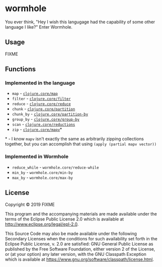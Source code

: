 # wormhole

You ever think, "Hey I wish this langugage had the capability of some other language I like?" Enter Wormhole.

## Usage

FIXME

## Functions

### Implemented in the language
- `map` - [`clojure.core/map`](https://clojuredocs.org/clojure.core/map)
- `filter` - [`clojure.core/filter`](https://clojuredocs.org/clojure.core/filter)
- `reduce` - [`clojure.core/reduce`](https://clojuredocs.org/clojure.core/reduce)
- `chunk` - [`clojure.core/partition`](https://clojuredocs.org/clojure.core/partition)
- `chunk_by` - [`clojure.core/partition-by`](https://clojuredocs.org/clojure.core/partition-by)
- `group_by` - [`clojure.core/group-by`](https://clojuredocs.org/clojure.core/group-by)
- `scan` - [`clojure.core/reductions`](https://clojuredocs.org/clojure.core/reductions)
- `zip` - [`clojure.core/mapv`](https://clojuredocs.org/clojure.core/mapv)*

\* - I know `mapv` isn't exactly the same as arbitrarily zipping collections together, but you can accomplish that using `(apply (partial mapv vector))`

### Implemented in Wormhole
- `reduce_while` - `wormhole.core/reduce-while`
- `min_by` - `wormhole.core/min-by`
- `max_by` - `wormhole.core/max-by`

## License

Copyright © 2019 FIXME

This program and the accompanying materials are made available under the
terms of the Eclipse Public License 2.0 which is available at
http://www.eclipse.org/legal/epl-2.0.

This Source Code may also be made available under the following Secondary
Licenses when the conditions for such availability set forth in the Eclipse
Public License, v. 2.0 are satisfied: GNU General Public License as published by
the Free Software Foundation, either version 2 of the License, or (at your
option) any later version, with the GNU Classpath Exception which is available
at https://www.gnu.org/software/classpath/license.html.
